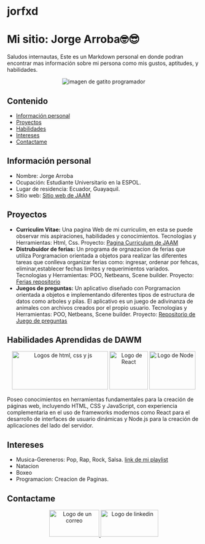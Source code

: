 
# jorfxd


# Mi sitio: Jorge Arroba🤓😎
Saludos internautas, Este es un Markdown personal en donde podran encontrar mas información sobre mi persona como mis gustos, aptitudes, y habilidades.
<div align="center">
  <img src="https://media.tenor.com/g3y2q5VQxvAAAAAM/cat-computer.gif" alt="imagen de gatito programador">
</div>

## Contenido
* [Información personal](#información-personal) 
* [Proyectos](#proyectos)
* [Habilidades](#habilidades)
* [Intereses](#intereses)
* [Contactame](#contactame)
## Información personal
* Nombre: Jorge Arroba
* Ocupación: Estudiante Universitario en la ESPOL.
* Lugar de residencia: Ecuador, Guayaquil.
* Sitio web: [Sitio web de JAAM](https://jorfxd.github.io/jorfxd/)

## Proyectos
* **Curriculim Vitae:** Una pagina Web de mi curriculim, en esta se puede observar mis aspiraciones, habilidades y conocimientos.
Tecnologias y Herramientas: Html, Css.
Proyecto: <u>[Pagina Curriculum de JAAM](https://jorfxd.github.io/curriculum/) </u>
* **Distrubuidor de ferias:** Un programa de orgnazacion de ferias que utiliza Porgramacion orientada a objetos para realizar las diferentes tareas que conlleva organizar ferias como: ingresar, ordenar por fehcas, eliminar,establecer fechas limites y requerimientos variados.
Tecnologias y Herramientas: POO, Netbeans, Scene builder.
Proyecto: <u>[Ferias repositorio](https://github.com/alvarocabr/Proyecto-POO-P3-G05) </u>
* **Juegos de preguntas:** Un aplicativo diseñado con Porgramacion orientada a objetos e implementando diferentes tipos de estructura de datos como arboles y pilas. El aplicativo es un juego de adivinanza de animales con archivos creados por el propio usuario.
Tecnologias y Herramientas: POO, Netbeans, Scene builder.
Proyecto: <u>[Repositorio de Juego de preguntas](https://github.com/jorfxd/ED_P1_Grupo12_Parcial2) </u>



## Habilidades Aprendidas de DAWM
<div align="center">
  <img src="https://static.vecteezy.com/system/resources/previews/029/721/171/non_2x/css3-html5-and-js-logo-web-development-programming-free-vector.jpg" alt="Logos de html, css y js" width="250" height="100">
  <img src="https://encrypted-tbn0.gstatic.com/images?q=tbn:ANd9GcQkDsyBU4F2ih2PumWJM-VNrP-pbo_7mxVPhg&s" alt="Logo de React" width="100" height="100">
  <img src="https://cdn.freebiesupply.com/logos/thumbs/2x/nodejs-1-logo.png" alt="Logo de Node" width="120" height="100">
</div>

Poseo conocimientos en herramientas fundamentales para la creación de páginas web, incluyendo HTML, CSS y JavaScript, con experiencia complementaria en el uso de frameworks modernos como React para el desarrollo de interfaces de usuario dinámicas y Node.js para la creación de aplicaciones del lado del servidor.

## Intereses
* Musica-Gereneros: Pop, Rap, Rock, Salsa. [link de mi playlist](https://open.spotify.com/playlist/2oFbo8KjLPOGLuAdxmK7Mz?si=dbe80858d8e44d09)
* Natacion
* Boxeo
* Programacion: Creacion de Paginas.

## Contactame

<div align="center">
  <a href="mailto:jaarroba@espol.edu.ec" target="_blank">
    <img src="https://encrypted-tbn0.gstatic.com/images?q=tbn:ANd9GcTs9zpuCVz2xfp2AmP8N3hpa6TvFeYnAjAkHQ&s" alt="Logo de un correo" width="130" height="70">
  </a>


  <a href="https://www.linkedin.com/in/jorge-arroba-ab2640277/" target="_blank">
    <img src="https://1000marcas.net/wp-content/uploads/2020/01/LinkedIn-emblema.jpg" alt="Logo de linkedin" width="150" height="70">
  </a>
  </div>
